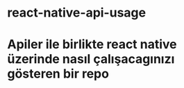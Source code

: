 # react-native-api-usage
# Apiler ile birlikte react native üzerinde nasıl çalışacagınızı gösteren bir repo
